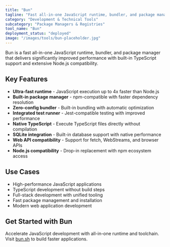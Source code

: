 ```yaml
---
title: "Bun"
tagline: "Fast all-in-one JavaScript runtime, bundler, and package manager"
category: "Development & Technical Tools"
subcategory: "Package Managers & Registries"
tool_name: "Bun"
deployment_status: "deployed"
image: "/images/tools/bun-placeholder.jpg"
---
```

Bun is a fast all-in-one JavaScript runtime, bundler, and package manager that delivers significantly improved performance with built-in TypeScript support and extensive Node.js compatibility.

## Key Features

- **Ultra-fast runtime** - JavaScript execution up to 4x faster than Node.js
- **Built-in package manager** - npm-compatible with faster dependency resolution
- **Zero-config bundler** - Built-in bundling with automatic optimization
- **Integrated test runner** - Jest-compatible testing with improved performance
- **Native TypeScript** - Execute TypeScript files directly without compilation
- **SQLite integration** - Built-in database support with native performance
- **Web API compatibility** - Support for fetch, WebStreams, and browser APIs
- **Node.js compatibility** - Drop-in replacement with npm ecosystem access

## Use Cases

- High-performance JavaScript applications
- TypeScript development without build steps
- Full-stack development with unified tooling
- Fast package management and installation
- Modern web application development

## Get Started with Bun

Accelerate JavaScript development with all-in-one runtime and toolchain. Visit [bun.sh](https://bun.sh) to build faster applications.